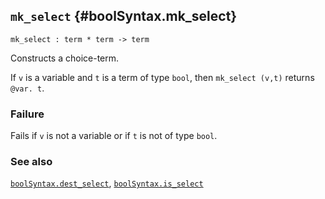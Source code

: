 ## `mk_select` {#boolSyntax.mk_select}


```
mk_select : term * term -> term
```



Constructs a choice-term.


If `v` is a variable and `t` is a term of type `bool`, then
`mk_select (v,t)` returns `@var. t`.

### Failure

Fails if `v` is not a variable or if `t` is not of type `bool`.

### See also

[`boolSyntax.dest_select`](#boolSyntax.dest_select), [`boolSyntax.is_select`](#boolSyntax.is_select)

